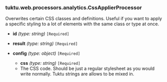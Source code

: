 ### tuktu.web.processors.analytics.CssApplierProcessor
Overwrites certain CSS classes and definitions. Useful if you want to apply a specific styling to a lot of elements with the same class or type at once.

  * **id** *(type: string)* `[Required]`

  * **result** *(type: string)* `[Required]`

  * **config** *(type: object)* `[Required]`

    * **css** *(type: string)* `[Required]`
    - The CSS code. Should be just a regular stylesheet as you would write normally. Tuktu strings are allows to be mixed in.

